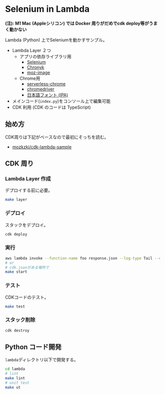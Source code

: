 # Selenium in Lambda

**(注): M1 Mac (Appleシリコン) では Docker 周りがだめでcdk deploy等がうまく動かない**

Lambda (Python) 上でSeleniumを動かすサンプル。

- Lambda Layer ２つ
  - アプリの依存ライブラリ用
    - [Selenium](https://github.com/SeleniumHQ/selenium)
    - [Chronyk](https://github.com/KoffeinFlummi/Chronyk)
    - [moz-image](https://github.com/mozkzki/moz-image)
  - Chrome用
    - [serverless-chrome](https://github.com/adieuadieu/serverless-chrome)
    - [chromedriver](https://chromedriver.chromium.org/)
    - [日本語フォント (IPA)](https://moji.or.jp/ipafont/)
- メインコード(`index.py`)をコンソール上で編集可能
- CDK 利用 (CDK のコードは TypeScript)

## 始め方

CDK周りは下記がベースなので最初にそっちを読む。

- [mozkzki/cdk-lambda-sample](https://github.com/mozkzki/cdk-lambda-sample)

## CDK 周り

### Lambda Layer 作成

デプロイする前に必要。

```sh
make layer
```

### デプロイ

スタックをデプロイ。

```sh
cdk deploy
```

### 実行

```sh
aws lambda invoke --function-name foo response.json --log-type Tail --query 'LogResult' --output text | base64 -d
# or
# cdk.jsonがある場所で
make start
```

### テスト

CDKコードのテスト。

```sh
make test
```

### スタック削除

```sh
cdk destroy
```

## Python コード開発

`lambda`ディレクトリ以下で開発する。

```sh
cd lambda
# lint
make lint
# unit test
make ut
```
